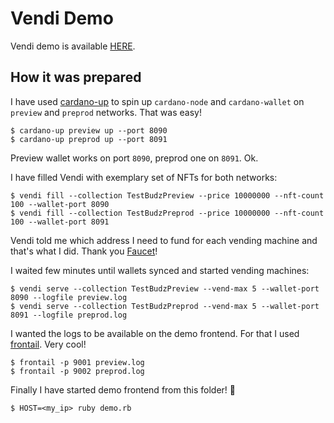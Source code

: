 # Vendi Demo

Vendi demo is available [HERE](http://185.201.114.10:4321).

## How it was prepared

I have used [cardano-up](https://github.com/piotr-iohk/cardano-up) to spin up `cardano-node` and `cardano-wallet` on `preview` and `preprod` networks. That was easy!

	$ cardano-up preview up --port 8090
	$ cardano-up preprod up --port 8091

Preview wallet works on port `8090`, preprod one on `8091`. Ok.

I have filled Vendi with exemplary set of NFTs for both networks:

    $ vendi fill --collection TestBudzPreview --price 10000000 --nft-count 100 --wallet-port 8090
    $ vendi fill --collection TestBudzPreprod --price 10000000 --nft-count 100 --wallet-port 8091

Vendi told me which address I need to fund for each vending machine and that's what I did. Thank you [Faucet](https://docs.cardano.org/cardano-testnet/tools/faucet)!

I waited few minutes until wallets synced and started vending machines:

    $ vendi serve --collection TestBudzPreview --vend-max 5 --wallet-port 8090 --logfile preview.log
    $ vendi serve --collection TestBudzPreprod --vend-max 5 --wallet-port 8091 --logfile preprod.log

I wanted the logs to be available on the demo frontend. For that I used [frontail](https://github.com/mthenw/frontail). Very cool!

    $ frontail -p 9001 preview.log
    $ frontail -p 9002 preprod.log

Finally I have started demo frontend from this folder! :tada:

    $ HOST=<my_ip> ruby demo.rb

